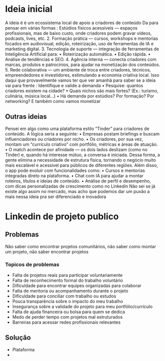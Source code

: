 # Ideia inicial
A ideia é é um ecossistema local de apoio a criadores de conteúdo 
Da para pensar em várias formas :
Estúdios físicos acessíveis — espaços profissionais, mas de baixo custo, onde criadores podem gravar vídeos, podcasts, lives, etc.
	2.	Formação prática — cursos, workshops e mentorias focados em audiovisual, edição, roteirização, uso de ferramentas de IA e marketing digital.
	3.	Tecnologia de suporte — integração de ferramentas de Inteligência Artificial para:
	•	Roteirização automática.
	•	Edição rápida.
	•	Análise de tendências e SEO.
	4.	Agência interna — conecta criadores com marcas, produtos e patrocínios, para ajudar na monetização dos conteúdos.
	5.	Rede colaborativa — um ambiente de troca entre criadores, técnicos, empreendedores e investidores, estimulando a economia criativa local.
Isso daqui que provavelmente vamos ter que ver amanhã para saber se a ideia vai para frente : 
Identifique e valide a demanda
	•	Pesquise: quantos criadores existem na cidade?
	•	Quais nichos são mais fortes? (Ex.: turismo, culinária, música local…)
	•	Há demanda por estúdios? Por formação? Por networking?
E também como vamos monetizar

## Outras ideias
Pensei em algo como uma plataforma estilo “Tinder” para criadores de conteúdo. A lógica seria a seguinte:
	•	Empresas postam briefings e buscam influenciadores ou criadores por nicho.
	•	Os criadores, por sua vez, montam um “currículo criativo” com portfólio, métricas e áreas de atuação.
	•	O match acontece por afinidade — os dois lados deslizam (como no Tinder) e, quando há interesse mútuo, a conversa é iniciada.
Dessa forma, a gente elimina a necessidade de estrutura física, tornando o negócio muito mais escalável e acessível para públicos de diferentes regiões.
Além disso, o app pode evoluir com funcionalidades como:
	•	Cursos e mentorias integradas direto na plataforma.
	•	Chat com IA para ajudar a montar roteiros, títulos e ideias de conteúdo.
	•	Análise de perfil e desempenho, com dicas personalizadas de crescimento como no Linkedin
Não sei se já existe algo assim no mercado, mas acho que podemos dar um puxão a mais nessa ideia pra ser diferenciado e inovadora

# Linkedin de projeto publico

## Problemas
Não saber como encontrar projetos comunitários, não saber como montar um projeto, não saber encontrar projetos

### Topicos de problemas
- Falta de projetos reais para participar voluntariamente
- Falta de reconhecimento formal do trabalho voluntário
- Dificuldade para encontrar equipes organizadas para colaborar
- Falta de mentoria ou acompanhamento durante o projeto
- Dificuldade para conciliar com trabalho ou estudos
- Pouca transparência sobre o impacto do meu trabalho
- Insegurança sobre a validade do projeto para meu portfólio/currículo
- Falta de ajuda financeira ou bolsa para quem se dedica
- Medo de perder tempo com projetos mal estruturados
- Barreiras para acessar redes profissionais relevantes


## Solução
- Plataforma
- 
